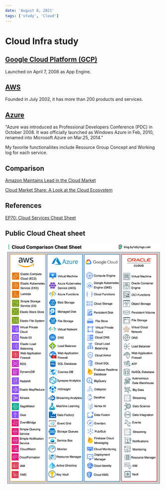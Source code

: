 ```yaml
---
date: 'August 8, 2021'
tags: ['study', 'Cloud']
---
```


# Cloud Infra study

## [Google Cloud Platform (GCP)](https://en.wikipedia.org/wiki/Google_Cloud_Platform)

Launched on April 7, 2008 as App Engine.

## [AWS](https://en.wikipedia.org/wiki/Amazon_Web_Services)

Founded in July 2002, it has more than 200 products and services.

## [Azure](https://en.wikipedia.org/wiki/Microsoft_Azure)

"Azure was introduced as Professional Developers Conference (PDC) in October 2008. It was officially launched as Windows Azure in Feb, 2010, renamed into
Microsoft Azure on Mar.25, 2014."

My favorite functionaliites include Resource Group Concept and Working log
for each service.

## Comparison

[Amazon Maintains Lead in the Cloud Market](https://www.statista.com/chart/18819/worldwide-market-share-of-leading-cloud-infrastructure-service-providers/)

[Cloud Market Share: A Look at the Cloud Ecosystem](https://kinsta.com/blog/cloud-market-share/)

## References

[EP70: Cloud Services Cheat Sheet](https://blog.bytebytego.com/p/ep70-cloud-services-cheat-sheet)

## Public Cloud Cheat sheet

![Cloud Comparison Cheat Sheet](./imgs/cloud_comparison_cheat_sheet.jpg)
